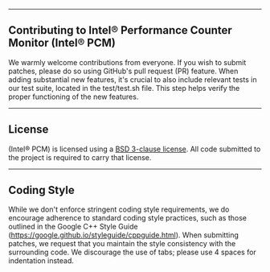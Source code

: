 --------------------------------------------------------------------------------
Contributing to Intel&reg; Performance Counter Monitor (Intel&reg; PCM)
--------------------------------------------------------------------------------

We warmly welcome contributions from everyone. If you wish to submit patches, please do so using GitHub's pull request (PR) feature. When adding substantial new features, it's crucial to also include relevant tests in our test suite, located in the test/test.sh file. This step helps verify the proper functioning of the new features.

--------------------------------------------------------------------------------
License
--------------------------------------------------------------------------------

(Intel&reg; PCM) is licensed using a [BSD 3-clause license](https://github.com/intel/pcm/blob/master/LICENSE). All code submitted to the project is required to carry that license.

--------------------------------------------------------------------------------
Coding Style
--------------------------------------------------------------------------------

While we don't enforce stringent coding style requirements, we do encourage adherence to standard coding style practices, such as those outlined in the Google C++ Style Guide (https://google.github.io/styleguide/cppguide.html). When submitting patches, we request that you maintain the style consistency with the surrounding code. We discourage the use of tabs; please use 4 spaces for indentation instead.

